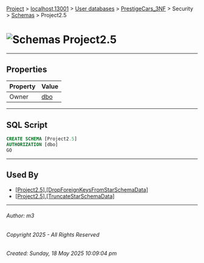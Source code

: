 #### 

[Project](../../../../../index.md) > [localhost,13001](../../../../index.md) > [User databases](../../../index.md) > [PrestigeCars_3NF](../../index.md) > Security > [Schemas](Schemas.md) > Project2.5

# ![Schemas](../../../../../Images/Schema32.png) Project2.5

---

## <a name="#properties"></a>Properties

| Property | Value |
|---|---|
| Owner | [dbo](../Users/_dbo.md) |


---

## <a name="#sqlscript"></a>SQL Script

```sql
CREATE SCHEMA [Project2.5]
AUTHORIZATION [dbo]
GO

```


---

## <a name="#usedby"></a>Used By

* [[Project2.5].[DropForeignKeysFromStarSchemaData]](../../Programmability/Stored_Procedures/Project2.5_DropForeignKeysFromStarSchemaData.md)
* [[Project2.5].[TruncateStarSchemaData]](../../Programmability/Stored_Procedures/Project2.5_TruncateStarSchemaData.md)


---

###### Author:  m3

###### Copyright 2025 - All Rights Reserved

###### Created: Sunday, 18 May 2025 10:09:04 pm

